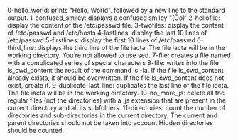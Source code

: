 0-hello_world: prints “Hello, World”, followed by a new line to the standard output.
1-confused_smiley: displays a confused smiley "(Ôo)'
2-hellofile: display the content of the /etc/passwd file.
3-twofiles: display the content of /etc/passwd and /etc/hosts
4-lastlines: display the last 10 lines of /etc/passwd
5-firstlines: display the first 10 lines of /etc/passwd
6-third_line: displays the third line of the file iacta. The file iacta will be in the working directory. You’re not allowed to use sed.
7-file: creates a file named with a complicated series of special characters
8-file: writes into the file ls_cwd_content the result of the command ls -la. If the file ls_cwd_content already exists, it should be overwritten. If the file ls_cwd_content does not exist, create it.
9-duplicate_last_line: duplicates the last line of the file iacta. The file iacta will be in the working directory.
10-no_more_js: delete all the regular files (not the directories) with a .js extension that are present in the current directory and all its subfolders.
11-directories: count the number of directories and sub-directories in the current directory. The current and parent directories should not be taken into account.Hidden directories should be counted.
